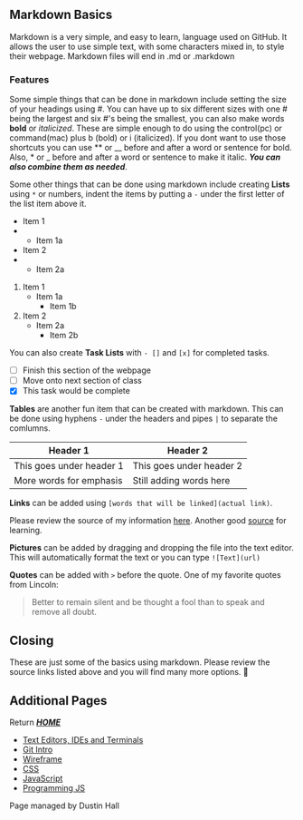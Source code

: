 ## Markdown Basics
Markdown is a very simple, and easy to learn, language used on GitHub. It allows the user to use simple text, with some characters mixed in, to style their webpage. Markdown files will end in .md or .markdown

### Features
Some simple things that can be done in markdown include setting the size of your headings using #. You can have up to six different sizes with one # being the largest and six #'s being the smallest, you can also make words **bold** or _italicized_. These are simple enough to do using the control(pc) or command(mac) plus b (bold) or i (italicized). If you dont want to use those shortcuts you can use ** or __ before and after a word or sentence for bold. Also, * or _ before and after a word or sentence to make it italic. **_You can also combine them as needed_**. 

Some other things that can be done using markdown include creating __Lists__ using `*` or numbers, indent the items by putting a `-` under the first letter of the list item above it. 
* Item 1
* - Item 1a 
* Item 2
* - Item 2a 

1. Item 1
   - Item 1a
     - Item 1b
2. Item 2
   - Item 2a
     - Item 2b

You can also create __Task Lists__ with `- []` and `[x]`  for completed tasks.

- [ ]  Finish this section of the webpage
- [ ]  Move onto next section of class
- [x]  This task would be complete 

__Tables__ are another fun item that can be created with markdown. This can be done using hyphens `-` under the headers and pipes `|` to separate the comlumns.  

Header 1 | Header 2
-------- | --------
This goes under header 1 | This goes under header 2
More words for emphasis | Still adding words here

__Links__ can be added using `[words that will be linked](actual link)`.

Please review the source of my information [here](https://guides.github.com/features/mastering-markdown/). Another good [source](https://docs.github.com/en/github/writing-on-github/getting-started-with-writing-and-formatting-on-github/basic-writing-and-formatting-syntax) for learning.

__Pictures__ can be added by dragging and dropping the file into the text editor. This will automatically format the text or you can type `![Text](url)`

__Quotes__ can be added with `>` before the quote. One of my favorite quotes from Lincoln:
> Better to remain silent and be thought a fool than to speak and remove all doubt.

## Closing

These are just some of the basics using markdown. Please review the source links listed above and you will find many more options. 🙂

## Additional Pages 
Return [**_HOME_**](https://DustinHall.github.io/reading-notes)
* [Text Editors, IDEs and Terminals](https://dustinhall.github.io/reading-notes/text-editor)
* [Git Intro](https://dustinhall.github.io/reading-notes/git-intro)
* [Wireframe](https://dustinhall.github.io/reading-notes/wireframe-html)
* [CSS](https://dustinhall.github.io/reading-notes/css)
* [JavaScript](https://dustinhall.github.io/reading-notes/javascript)
* [Programming JS](https://dustinhall.github.io/reading-notes/preogramming-with-javascript)

<footer>
    <p> Page managed by Dustin Hall </p> 
</footer>